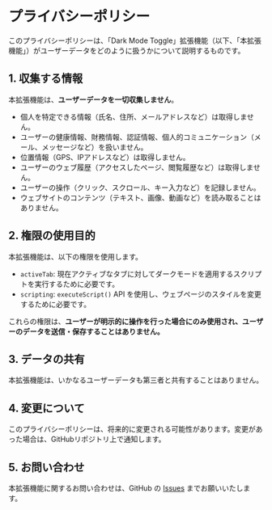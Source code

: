 # プライバシーポリシー

このプライバシーポリシーは、「Dark Mode Toggle」拡張機能（以下、「本拡張機能」）がユーザーデータをどのように扱うかについて説明するものです。

## 1. 収集する情報
本拡張機能は、**ユーザーデータを一切収集しません**。

- 個人を特定できる情報（氏名、住所、メールアドレスなど）は取得しません。
- ユーザーの健康情報、財務情報、認証情報、個人的コミュニケーション（メール、メッセージなど）を扱いません。
- 位置情報（GPS、IPアドレスなど）は取得しません。
- ユーザーのウェブ履歴（アクセスしたページ、閲覧履歴など）は取得しません。
- ユーザーの操作（クリック、スクロール、キー入力など）を記録しません。
- ウェブサイトのコンテンツ（テキスト、画像、動画など）を読み取ることはありません。

## 2. 権限の使用目的
本拡張機能は、以下の権限を使用します。

- `activeTab`: 現在アクティブなタブに対してダークモードを適用するスクリプトを実行するために必要です。
- `scripting`: `executeScript()` API を使用し、ウェブページのスタイルを変更するために必要です。

これらの権限は、**ユーザーが明示的に操作を行った場合にのみ使用され、ユーザーのデータを送信・保存することはありません。**

## 3. データの共有
本拡張機能は、いかなるユーザーデータも第三者と共有することはありません。

## 4. 変更について
このプライバシーポリシーは、将来的に変更される可能性があります。変更があった場合は、GitHubリポジトリ上で通知します。

## 5. お問い合わせ
本拡張機能に関するお問い合わせは、GitHub の [Issues](https://github.com/owl637/Dark-Mode-Toggle/issues) までお願いいたします。
